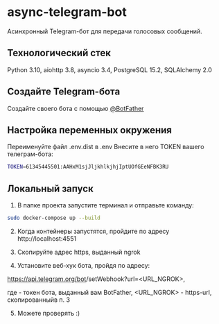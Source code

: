 # async-telegram-bot

Асинхронный Telegram-бот для передачи голосовых сообщений.

## Технологический стек

Python 3.10, aiohttp 3.8, asyncio 3.4, PostgreSQL 15.2, SQLAlchemy 2.0

## Создайте Telegram-бота

Создайте своего бота с помощью [@BotFather](https://t.me/BotFather)

## Настройка переменных окружения

Переименуйте файл .env.dist в .env
Внесите в него TOKEN вашего телеграм-бота:

```bash
TOKEN=61345445501:AAHxM1sjJljkhlkjhjIptUOfGEeNFBK3RU
```

## Локальный запуск

1) В папке проекта запустите терминал и отправьте команду:

```bash
sudo docker-compose up --build
```
2) Когда контейнеры запустятся, пройдите по адресу http://localhost:4551

3) Скопируйте адрес https, выданный ngrok

4) Установите веб-хук бота, пройдя по адресу:

https://api.telegram.org/bot<TOKEN>/setWebhook?url=<URL_NGROK>,

где <TOKEN> - токен бота, выданный вам BotFather, <URL_NGROK> - https-url, скопированныйв п. 3

5) Можете проверять :)